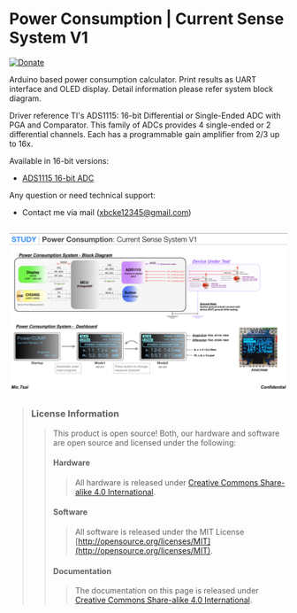 # Power Consumption | Current Sense System V1

[![Donate](https://img.shields.io/badge/paypal-donate-yellow.svg)](https://paypal.me/mictsai?locale.x=zh_TW)

Arduino based power consumption calculator. Print results as UART interface and OLED display. 
Detail information please refer system block diagram.

Driver reference TI's ADS1115: 16-bit Differential or Single-Ended ADC with PGA and Comparator. This family of ADCs provides 4 single-ended or 2 differential channels. Each has a programmable gain amplifier from 2/3 up to 16x. 

Available in 16-bit versions:

* [ADS1115 16-bit ADC](https://www.adafruit.com/product/1085)


Any question or need technical support:

* Contact me via mail (xbcke12345@gmail.com)

## 
![*Power Consumption: Current Sense System V1*](https://github.com/Mic-Tsai/Power-Consumption-Current-Sense-System-V1/blob/master/res/Current%20Sense%20System%20V1.png)
## 


>### License Information
>>This product is open source! Both, our hardware and software are open source and licensed under the following:
>>#### Hardware
>>>All hardware is released under [Creative Commons Share-alike 4.0 International](http://creativecommons.org/licenses/by-sa/4.0/).
>>#### Software 
>>>All software is released under the MIT License [http://opensource.org/licenses/MIT](http://opensource.org/licenses/MIT).
>>#### Documentation
>>>The documentation on this page is released under [Creative Commons Share-alike 4.0 International](http://creativecommons.org/licenses/by-sa/4.0/).
